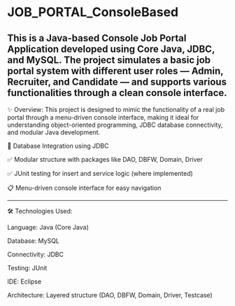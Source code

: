 # JOB_PORTAL_ConsoleBased
This is a Java-based Console Job Portal Application developed using Core Java, JDBC, and MySQL. The project simulates a basic job portal system with different user roles — Admin, Recruiter, and Candidate — and supports various functionalities through a clean console interface.
---
✨ Overview:
This project is designed to mimic the functionality of a real job portal through a menu-driven console interface, making it ideal for understanding object-oriented programming, JDBC database connectivity, and modular Java development.
 
💾 Database Integration using JDBC
 
✅ Modular structure with packages like DAO, DBFW, Domain, Driver
 
✅ JUnit testing for insert and service logic (where implemented)
 
📋 Menu-driven console interface for easy navigation
 
---
 
🛠️ Technologies Used:
 
Language: Java (Core Java)
 
Database: MySQL
 
Connectivity: JDBC
 
Testing: JUnit
 
IDE: Eclipse
 
Architecture: Layered structure (DAO, DBFW, Domain, Driver, Testcase)
 
